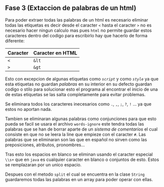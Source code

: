## Fase 3 (Extaccion de palabras de un html)

Para poder extraer todas las palabras de un html es necesario eliminar todas las etiquetas es decir desde el caracter `<` hasta el caracter `>` no es necesario hacer ningun calculo mas pues `html` no permite guardar estos caracteres dentro del codigo para escribirlo hay que hacerlo de forma diferente:

| Caracter  | Caracter en HTML  |
| --------- | ----------------- |
| `<`       | `&lt`             |
| `>`       | `&gt`             |

Esto con excepcion de algunas etiquetas como *`script`* y como *`style`* ya que esta etiquetas no guardan *palabras* en su interior en su defecto guardan codigo o stilo para solucionar esto el programa al encontrar el inicio de una de estas etiquetas se las salta completamente para evitar problemas.

Se eliminara todos los caracteres inecesarios como `.`, `,`, `;`, `?`, `!` ... ya que estos no aportan nada.

Tambien se eliminaran algunas palabras como conjunciones para que esto pueda se facil se usara el archivo `words-ignore` este tendra todas las palabras que se han de borrar aparte de un *sistema de comentarios* el cual consiste en que no se leera la line que empieze con el caracter `#`. Las palabras que se eliminaran son las que en español no sirven como las preposiciones, atributos, pronombres... 

Tras esto los espacios en blanco se eliminan usando el caracter especial `\\s+` que en `java` es cualquier caracter en blanco o conjuntos de esto. Estos se remplazaran por un unico espacio.

Despues con el metodo `split` el cual se encuentra en la clase `String` guardaremos todas las palabras en un array para poder operar con ellas.